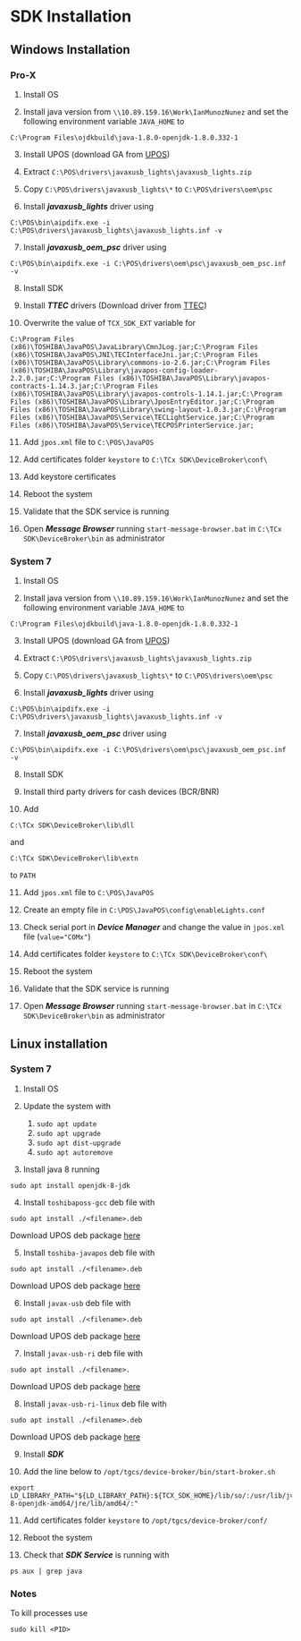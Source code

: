 # SDK Installation

## Windows Installation

### Pro-X

1. Install OS

2. Install java version from `\\10.89.159.16\Work\IanMunozNunez` and set the following environment variable `JAVA_HOME` to

```
C:\Program Files\ojdkbuild\java-1.8.0-openjdk-1.8.0.332-1
```

3. Install UPOS (download GA from [UPOS](https://commerce.toshiba.com/wps/portal/marketing/?urile=wcm:path:/en-us/home/support/product-support/support-hardware/support-commonpackages-sitearea))

4. Extract `C:\POS\drivers\javaxusb_lights\javaxusb_lights.zip`

5. Copy `C:\POS\drivers\javaxusb_lights\*` to `C:\POS\drivers\oem\psc`

6. Install ***javaxusb_lights*** driver using

```
C:\POS\bin\aipdifx.exe -i C:\POS\drivers\javaxusb_lights\javaxusb_lights.inf -v
```

7. Install ***javaxusb_oem_psc*** driver using

```
C:\POS\bin\aipdifx.exe -i C:\POS\drivers\oem\psc\javaxusb_oem_psc.inf -v
```
8. Install SDK

9. Install ***TTEC*** drivers (Download driver from [TTEC](https://commerce.toshiba.com/wps/portal/marketing/?urile=wcm:path:/en-us/home/support/product-support/support-hardware/support-selfcheckout))

10. Overwrite the value of `TCX_SDK_EXT` variable for

```
C:\Program Files (x86)\TOSHIBA\JavaPOS\JavaLibrary\CmnJLog.jar;C:\Program Files (x86)\TOSHIBA\JavaPOS\JNI\TECInterfaceJni.jar;C:\Program Files (x86)\TOSHIBA\JavaPOS\Library\commons-io-2.6.jar;C:\Program Files (x86)\TOSHIBA\JavaPOS\Library\javapos-config-loader-2.2.0.jar;C:\Program Files (x86)\TOSHIBA\JavaPOS\Library\javapos-contracts-1.14.3.jar;C:\Program Files (x86)\TOSHIBA\JavaPOS\Library\javapos-controls-1.14.1.jar;C:\Program Files (x86)\TOSHIBA\JavaPOS\Library\JposEntryEditor.jar;C:\Program Files (x86)\TOSHIBA\JavaPOS\Library\swing-layout-1.0.3.jar;C:\Program Files (x86)\TOSHIBA\JavaPOS\Service\TECLightService.jar;C:\Program Files (x86)\TOSHIBA\JavaPOS\Service\TECPOSPrinterService.jar;
```

11. Add `jpos.xml` file to `C:\POS\JavaPOS`

12. Add certificates folder `keystore` to `C:\TCx SDK\DeviceBroker\conf\`

13. Add keystore certificates

14. Reboot the system

15. Validate that the SDK service is running

16. Open ***Message Browser*** running `start-message-browser.bat` in `C:\TCx SDK\DeviceBroker\bin` as administrator

### System 7

1. Install OS

2. Install java version from `\\10.89.159.16\Work\IanMunozNunez` and set the following environment variable `JAVA_HOME` to

```
C:\Program Files\ojdkbuild\java-1.8.0-openjdk-1.8.0.332-1
```

3. Install UPOS (download GA from [UPOS](https://commerce.toshiba.com/wps/portal/marketing/?urile=wcm:path:/en-us/home/support/product-support/support-hardware/support-commonpackages-sitearea))

4. Extract `C:\POS\drivers\javaxusb_lights\javaxusb_lights.zip`

5. Copy `C:\POS\drivers\javaxusb_lights\*` to `C:\POS\drivers\oem\psc`

6. Install ***javaxusb_lights*** driver using

```
C:\POS\bin\aipdifx.exe -i C:\POS\drivers\javaxusb_lights\javaxusb_lights.inf -v
```

7. Install ***javaxusb_oem_psc*** driver using

```
C:\POS\bin\aipdifx.exe -i C:\POS\drivers\oem\psc\javaxusb_oem_psc.inf -v
```
8. Install SDK

9. Install third party drivers for cash devices (BCR/BNR)

10. Add

```
C:\TCx SDK\DeviceBroker\lib\dll
```

and

```
C:\TCx SDK\DeviceBroker\lib\extn
```

to `PATH`

11. Add `jpos.xml` file to `C:\POS\JavaPOS`

12. Create an empty file in `C:\POS\JavaPOS\config\enableLights.conf`

13. Check serial port in ***Device Manager*** and change the value in `jpos.xml` file (`value="COMx"`)

14. Add certificates folder `keystore` to `C:\TCx SDK\DeviceBroker\conf\`

15. Reboot the system

16. Validate that the SDK service is running

17. Open ***Message Browser*** running `start-message-browser.bat` in `C:\TCx SDK\DeviceBroker\bin` as administrator

## Linux installation

### System 7

1. Install OS

2. Update the system with

    1. `sudo apt update`
    2. `sudo apt upgrade`
    3. `sudo apt dist-upgrade`
    4. `sudo apt autoremove`

3. Install java 8 running

```
sudo apt install openjdk-8-jdk
```

4. Install `toshibaposs-gcc` deb file with

```
sudo apt install ./<filename>.deb
```

Download UPOS deb package [here](https://commerce.toshiba.com/wps/portal/marketing/?urile=wcm:path:/en-us/home/support/product-support/support-hardware/support-commonpackages-sitearea)

5. Install `toshiba-javapos` deb file with

```
sudo apt install ./<filename>.deb
```

Download UPOS deb package [here](https://commerce.toshiba.com/wps/portal/marketing/?urile=wcm:path:/en-us/home/support/product-support/support-hardware/support-commonpackages-sitearea)

6. Install `javax-usb` deb file with

```
sudo apt install ./<filename>.deb
```

Download UPOS deb package [here](https://commerce.toshiba.com/wps/portal/marketing/?urile=wcm:path:/en-us/home/support/product-support/support-hardware/support-commonpackages-sitearea)

7. Install `javax-usb-ri` deb file with

```
sudo apt install ./<filename>.
```

Download UPOS deb package [here](https://commerce.toshiba.com/wps/portal/marketing/?urile=wcm:path:/en-us/home/support/product-support/support-hardware/support-commonpackages-sitearea)

8. Install `javax-usb-ri-linux` deb file with

```
sudo apt install ./<filename>.deb
```

Download UPOS deb package [here](https://commerce.toshiba.com/wps/portal/marketing/?urile=wcm:path:/en-us/home/support/product-support/support-hardware/support-commonpackages-sitearea)

9. Install ***SDK***

10. Add the line below to `/opt/tgcs/device-broker/bin/start-broker.sh`

```
export LD_LIBRARY_PATH="${LD_LIBRARY_PATH}:${TCX_SDK_HOME}/lib/so/:/usr/lib/jvm/java-8-openjdk-amd64/jre/lib/amd64/:"
```

11. Add certificates folder `keystore` to `/opt/tgcs/device-broker/conf/`

12. Reboot the system

13. Check that ***SDK Service*** is running with

```
ps aux | grep java
```

### Notes

To kill processes use

```
sudo kill <PID>
```
